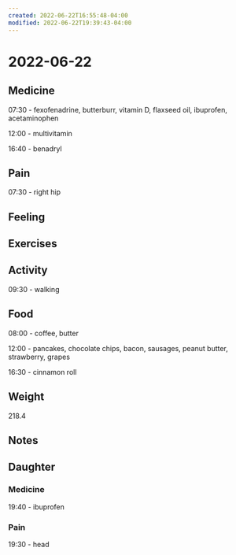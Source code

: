 ```yaml
---
created: 2022-06-22T16:55:48-04:00
modified: 2022-06-22T19:39:43-04:00
---
```


# 2022-06-22

## Medicine

07:30 - fexofenadrine, butterburr, vitamin D, flaxseed oil, ibuprofen, acetaminophen 

12:00 - multivitamin

16:40 - benadryl 

## Pain

07:30 - right hip


## Feeling


## Exercises


## Activity

09:30 - walking


## Food

08:00 - coffee, butter

12:00 - pancakes, chocolate chips, bacon, sausages, peanut butter, strawberry, grapes

16:30 - cinnamon roll 


## Weight

218.4


## Notes


## Daughter

### Medicine

19:40 - ibuprofen 

### Pain

19:30 - head
